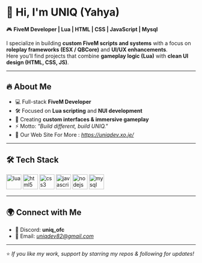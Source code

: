 # 👋 Hi, I'm UNIQ (Yahya)

🎮 **FiveM Developer | Lua | HTML | CSS | JavaScript | Mysql**  

I specialize in building **custom FiveM scripts and systems** with a focus on **roleplay frameworks (ESX / QBCore)** and **UI/UX enhancements**.  
Here you’ll find projects that combine **gameplay logic (Lua)** with **clean UI design (HTML, CSS, JS)**.  

---

## 🔥 About Me
- 💻 Full-stack **FiveM Developer** 
- 🛠️ Focused on **Lua scripting** and **NUI development**  
- 🎨 Creating **custom interfaces & immersive gameplay**  
- ⚡ Motto: *"Build different, build UNIQ."*
- 🪩 Our Web Site For More : *https://uniqdev.xo.je/*

---

## 🛠️ Tech Stack
<p align="left"> 
  <img src="https://cdn.jsdelivr.net/gh/devicons/devicon/icons/lua/lua-original.svg" alt="lua" width="40" height="40"/> 
  <img src="https://cdn.jsdelivr.net/gh/devicons/devicon/icons/html5/html5-original.svg" alt="html5" width="40" height="40"/> 
  <img src="https://cdn.jsdelivr.net/gh/devicons/devicon/icons/css3/css3-original.svg" alt="css3" width="40" height="40"/> 
  <img src="https://cdn.jsdelivr.net/gh/devicons/devicon/icons/javascript/javascript-original.svg" alt="javascript" width="40" height="40"/> 
  <img src="https://cdn.jsdelivr.net/gh/devicons/devicon/icons/nodejs/nodejs-original.svg" alt="nodejs" width="40" height="40"/> 
  <img src="https://cdn.jsdelivr.net/gh/devicons/devicon/icons/mysql/mysql-original.svg" alt="mysql" width="40" height="40"/> 
</p>

---

## 🌍 Connect with Me
- 💬 Discord: **uniq_ofc**  
- 📧 Email: *uniqdev82@gmail.com*  

---


⭐️ *If you like my work, support by starring my repos & following for updates!*  
